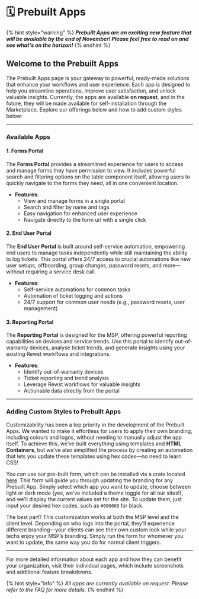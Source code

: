 # 🗓️ Prebuilt Apps

{% hint style="warning" %}
_**Prebuilt Apps are an exciting new feature that will be available by the end of November! Please feel free to read on and see what's on the horizon!**_
{% endhint %}

## Welcome to the Prebuilt Apps

The Prebuilt Apps page is your gateway to powerful, ready-made solutions that enhance your workflows and user experience. Each app is designed to help you streamline operations, improve user satisfaction, and unlock valuable insights. Currently, the apps are available **on request**, and in the future, they will be made available for self-installation through the Marketplace. Explore our offerings below and how to add custom styles below:

***

### Available Apps

#### 1. Forms Portal

The **Forms Portal** provides a streamlined experience for users to access and manage forms they have permission to view. It includes powerful search and filtering options on the table component itself, allowing users to quickly navigate to the forms they need, all in one convenient location.

* **Features**:
  * View and manage forms in a single portal
  * Search and filter by name and tags
  * Easy navigation for enhanced user experience
  * Navigate directly to the form url with a single click

#### 2. End User Portal

The **End User Portal** is built around self-service automation, empowering end users to manage tasks independently while still maintaining the ability to log tickets. This portal offers 24/7 access to crucial automations like new user setups, offboarding, group changes, password resets, and more—without requiring a service desk call.

* **Features**:
  * Self-service automations for common tasks
  * Automation of ticket logging and actions
  * 24/7 support for common user needs (e.g., password resets, user management)

#### 3. Reporting Portal

The **Reporting Portal** is designed for the MSP, offering powerful reporting capabilities on devices and service trends. Use this portal to identify out-of-warranty devices, analyse ticket trends, and generate insights using your existing Rewst workflows and integrations.

* **Features**:
  * Identify out-of-warranty devices
  * Ticket reporting and trend analysis
  * Leverage Rewst workflows for valuable insights
  * Actionable data directly from the portal

***

### Adding Custom Styles to Prebuilt Apps

Customizability has been a top priority in the development of the Prebuilt Apps. We wanted to make it effortless for users to apply their own branding, including colours and logos, without needing to manually adjust the app itself. To achieve this, we’ve built everything using templates and **HTML Containers**, but we’ve also simplified the process by creating an automation that lets you update these templates using hex codes—no need to learn CSS!

You can use our pre-built form, which can be installed via a crate located [here](https://app.rewst.io/marketplace/crates/0192bf3c-1cc2-7726-b33b-ecf5878e559b). This form will guide you through updating the branding for any Prebuilt App. Simply select which app you want to update, choose between light or dark mode (yes, we’ve included a theme toggle for all our sites!), and we’ll display the current values set for the site. To update them, just input your desired hex codes, such as `#000000` for black.

The best part? This customization works at both the MSP level and the client level. Depending on who logs into the portal, they’ll experience different branding—your clients can see their own custom look while your techs enjoy your MSP’s branding.  Simply run the form for whomever you want to update, the same way you do for normal client triggers.

***

For more detailed information about each app and how they can benefit your organization, visit their individual pages, which include screenshots and additional feature breakdowns.

{% hint style="info" %}
_All apps are currently available on request. Please refer to the FAQ for more details._
{% endhint %}
